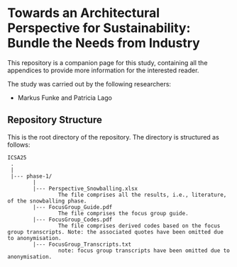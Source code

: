 # Towards an Architectural Perspective for Sustainability: Bundle the Needs from Industry
This repository is a companion page for this study, containing all the appendices to provide more information for the interested reader.

The study was carried out by the following researchers:
* Markus Funke and Patricia Lago
  

Repository Structure
---------------
This is the root directory of the repository. The directory is structured as follows:

    ICSA25
     .
     |
     |--- phase-1/
            |
            |--- Perspective_Snowballing.xlsx
                    The file comprises all the results, i.e., literature, of the snowballing phase.
            |--- FocusGroup_Guide.pdf
                    The file comprises the focus group guide.
            |--- FocusGroup_Codes.pdf
                    The file comprises derived codes based on the focus group transcripts. Note: the associated quotes have been omitted due to anonymisation. 
            |--- FocusGroup_Transcripts.txt
                    note: focus group transcripts have been omitted due to anonymisation.
